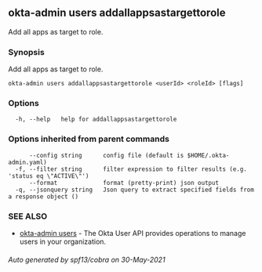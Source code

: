 ## okta-admin users addallappsastargettorole

Add all apps as target to role.

### Synopsis

Add all apps as target to role.

```
okta-admin users addallappsastargettorole <userId> <roleId> [flags]
```

### Options

```
  -h, --help   help for addallappsastargettorole
```

### Options inherited from parent commands

```
      --config string      config file (default is $HOME/.okta-admin.yaml)
  -f, --filter string      filter expression to filter results (e.g. 'status eq \"ACTIVE\"')
      --format             format (pretty-print) json output
  -q, --jsonquery string   Json query to extract specified fields from a response object ()
```

### SEE ALSO

* [okta-admin users](okta-admin_users.md)	 - The Okta User API provides operations to manage users in your organization.

###### Auto generated by spf13/cobra on 30-May-2021
